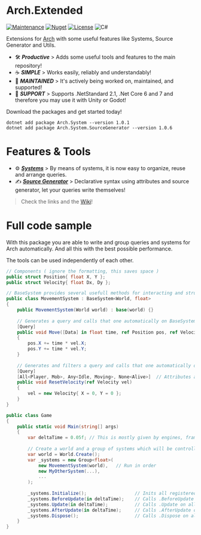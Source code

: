 # Arch.Extended
[![Maintenance](https://img.shields.io/badge/Maintained%3F-yes-green.svg?style=for-the-badge)](https://GitHub.com/Naereen/StrapDown.js/graphs/commit-activity)
[![Nuget](https://img.shields.io/nuget/v/Arch?style=for-the-badge)](https://www.nuget.org/packages/Arch.System/)
[![License](https://img.shields.io/badge/License-Apache_2.0-blue.svg?style=for-the-badge)](https://opensource.org/licenses/Apache-2.0)
![C#](https://img.shields.io/badge/c%23-%23239120.svg?style=for-the-badge&logo=c-sharp&logoColor=white)

Extensions for [Arch](https://github.com/genaray/Arch) with some useful features like Systems, Source Generator and Utils.
 
- 🛠️ **_Productive_** >  Adds some useful tools and features to the main repository!
- ☕️ **_SIMPLE_** >  Works easily, reliably and understandably!
- 💪 _**MAINTAINED**_ > It's actively being worked on, maintained, and supported!
- 🚢 _**SUPPORT**_ > Supports .NetStandard 2.1, .Net Core 6 and 7 and therefore you may use it with Unity or Godot!

Download the packages and get started today! 
```console
dotnet add package Arch.System --version 1.0.1
dotnet add package Arch.System.SourceGenerator --version 1.0.6
```

# Features & Tools
- ⚙️ **_[Systems](https://github.com/genaray/Arch.Extended/wiki/Systems-API)_** > By means of systems, it is now easy to organize, reuse and arrange queries. 
- ✍️ **_[Source Generator](https://github.com/genaray/Arch.Extended/wiki/Source-Generator)_** > Declarative syntax using attributes and source generator, let your queries write themselves! 
> Check the links and the [Wiki](https://github.com/genaray/Arch.Extended/wiki)! 

# Full code sample

With this package you are able to write and group queries and systems for Arch automatically.
And all this with the best possible performance.

The tools can be used independently of each other.

```cs
// Components ( ignore the formatting, this saves space )
public struct Position{ float X, Y };
public struct Velocity{ float Dx, Dy };

// BaseSystem provides several usefull methods for interacting and structuring systems
public class MovementSystem : BaseSystem<World, float>
{
    public MovementSystem(World world) : base(world) {}
    
    // Generates a query and calls that one automatically on BaseSystem.Update
    [Query]
    public void Move([Data] in float time, ref Position pos, ref Velocity vel)
    {
        pos.X += time * vel.X;
        pos.Y += time * vel.Y;
    }
    
    // Generates and filters a query and calls that one automatically on BaseSystem.Update in order
    [Query]
    [All<Player, Mob>, Any<Idle, Moving>, None<Alive>]  // Attributes also accept non generics :) 
    public void ResetVelocity(ref Velocity vel)
    {
        vel = new Velocity{ X = 0, Y = 0 };
    }
}

public class Game 
{
    public static void Main(string[] args) 
    {     
        var deltaTime = 0.05f; // This is mostly given by engines, frameworks
        
        // Create a world and a group of systems which will be controlled 
        var world = World.Create();
        var _systems = new Group<float>(
            new MovementSystem(world),   // Run in order
            new MyOtherSystem(...),
            ...
        );
      
        _systems.Initialize();                  // Inits all registered systems
        _systems.BeforeUpdate(in deltaTime);    // Calls .BeforeUpdate on all systems ( can be overriden )
        _systems.Update(in deltaTime);          // Calls .Update on all systems ( can be overriden )
        _systems.AfterUpdate(in deltaTime);     // Calls .AfterUpdate on all System ( can be overriden )
        _systems.Dispose();                     // Calls .Dispose on all systems ( can be overriden )
    }
}
```
